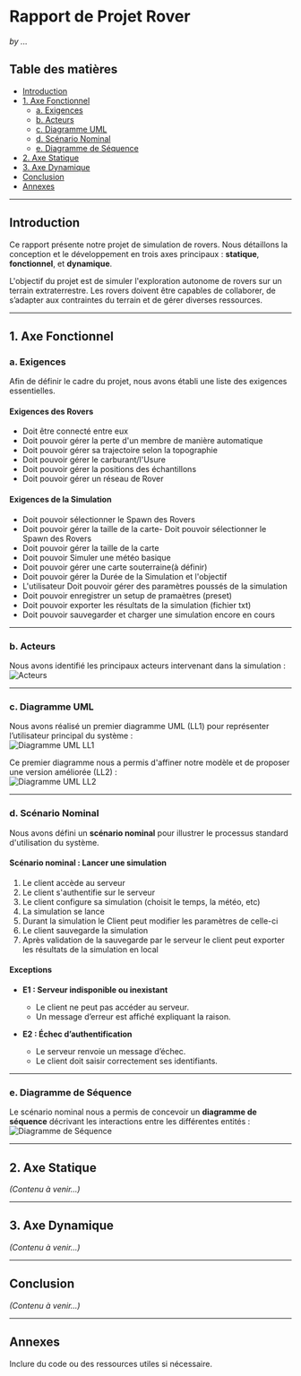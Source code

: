 # Rapport de Projet Rover  
*by ...*  

## Table des matières  
- [Introduction](#introduction)  
- [1. Axe Fonctionnel](#1-axe-fonctionnel)  
  - [a. Exigences](#a-exigences)  
  - [b. Acteurs](#b-acteurs)  
  - [c. Diagramme UML](#c-diagramme-uml)  
  - [d. Scénario Nominal](#d-scénario-nominal)  
  - [e. Diagramme de Séquence](#e-diagramme-de-séquence)  
- [2. Axe Statique](#2-axe-statique)  
- [3. Axe Dynamique](#3-axe-dynamique)  
- [Conclusion](#conclusion)  
- [Annexes](#annexes)  

---

## Introduction  
Ce rapport présente notre projet de simulation de rovers. Nous détaillons la conception et le développement en trois axes principaux : **statique**, **fonctionnel**, et **dynamique**.  

L'objectif du projet est de simuler l'exploration autonome de rovers sur un terrain extraterrestre. Les rovers doivent être capables de collaborer, de s’adapter aux contraintes du terrain et de gérer diverses ressources.  

---

## 1. Axe Fonctionnel  

### a. Exigences  
Afin de définir le cadre du projet, nous avons établi une liste des exigences essentielles.  

#### **Exigences des Rovers**  
- Doit être connecté entre eux
- Doit pouvoir gérer la perte d'un membre de manière automatique
- Doit pouvoir gérer sa trajectoire selon la topographie
- Doit pouvoir gérer le carburant/l'Usure
- Doit pouvoir gérer la positions des échantillons
- Doit pouvoir gérer un réseau de Rover

#### **Exigences de la Simulation**  
- Doit pouvoir sélectionner le Spawn des Rovers
- Doit pouvoir gérer la taille de la carte- Doit pouvoir sélectionner le Spawn des Rovers
- Doit pouvoir gérer la taille de la carte
- Doit pouvoir Simuler une météo basique
- Doit pouvoir gérer une carte souterraine(à définir)
- Doit pouvoir gérer la Durée de la Simulation et l'objectif
- L'utilisateur Doit pouvoir gérer des paramètres poussés de la simulation
- Doit pouvoir enregistrer un setup de pramaètres (preset)
- Doit pouvoir exporter les résultats de la simulation (fichier txt)
- Doit pouvoir sauvegarder et charger une simulation encore en cours

---

### b. Acteurs  
Nous avons identifié les principaux acteurs intervenant dans la simulation :  
![Acteurs](./imageRendu/Acteur.png)  

---

### c. Diagramme UML  
Nous avons réalisé un premier diagramme UML (LL1) pour représenter l’utilisateur principal du système :  
![Diagramme UML LL1](./imageRendu/UMLRoverUserV1.png)  

Ce premier diagramme nous a permis d'affiner notre modèle et de proposer une version améliorée (LL2) :  
![Diagramme UML LL2](./imageRendu/UMLRoverUserV2.png)  

---

### d. Scénario Nominal  
Nous avons défini un **scénario nominal** pour illustrer le processus standard d'utilisation du système.  

#### **Scénario nominal : Lancer une simulation**  
1. Le client accède au serveur
2. Le client s'authentifie sur le serveur 
3. Le client configure sa simulation (choisit le temps, la météo, etc)
4. La simulation se lance
5. Durant la simulation le Client peut modifier les paramètres de celle-ci
6. Le client sauvegarde la simulation
7. Après validation de la sauvegarde par le serveur le client peut exporter les résultats de la simulation en local

#### **Exceptions**  
- **E1 : Serveur indisponible ou inexistant**  
  - Le client ne peut pas accéder au serveur.  
  - Un message d’erreur est affiché expliquant la raison.  

- **E2 : Échec d’authentification**  
  - Le serveur renvoie un message d’échec.  
  - Le client doit saisir correctement ses identifiants.  

---

### e. Diagramme de Séquence  
Le scénario nominal nous a permis de concevoir un **diagramme de séquence** décrivant les interactions entre les différentes entités :  
![Diagramme de Séquence](./imageRendu/DiagrammeSequence.png)  

---

## 2. Axe Statique
*(Contenu à venir...)*  

---

## 3. Axe Dynamique  
*(Contenu à venir...)*  

---

## Conclusion  
*(Contenu à venir...)*  

---

## Annexes  
Inclure du code ou des ressources utiles si nécessaire.  
